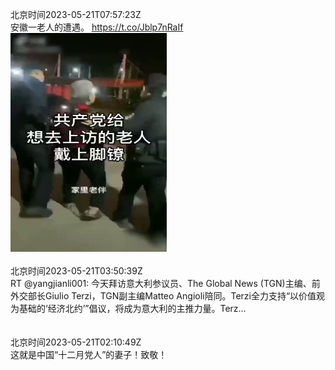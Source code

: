 北京时间2023-05-21T07:57:23Z<br>安徽一老人的遭遇。 https://t.co/Jblp7nRaIf<br><img src='/temp/video/2023/u-Month-5/e-Day-21/realcaixia/1660072259120144384_0.jpg' width='250' height='350'><br><br>北京时间2023-05-21T03:50:39Z<br>RT @yangjianli001: 今天拜访意大利参议员、The Global News (TGN)主编、前外交部长Giulio Terzi，TGN副主编Matteo Angioli陪同。Terzi全力支持“以价值观为基础的‘经济北约’”倡议，将成为意大利的主推力量。Terz…<br><br><br>北京时间2023-05-21T02:10:49Z<br>这就是中国“十二月党人”的妻子！致敬！<br><br><br>